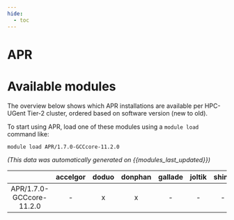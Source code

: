 ```yaml
---
hide:
  - toc
---
```


APR
===

# Available modules


The overview below shows which APR installations are available per HPC-UGent Tier-2 cluster, ordered based on software version (new to old).

To start using APR, load one of these modules using a `module load` command like:

```shell
module load APR/1.7.0-GCCcore-11.2.0
```

*(This data was automatically generated on {{modules_last_updated}})*  

| |accelgor|doduo|donphan|gallade|joltik|shinx|
| :---: | :---: | :---: | :---: | :---: | :---: | :---: |
|APR/1.7.0-GCCcore-11.2.0|-|x|x|-|-|-|
